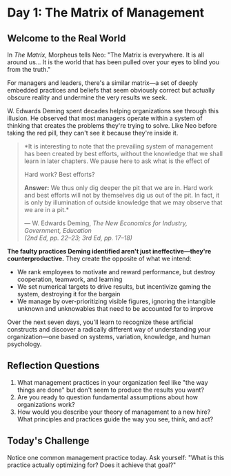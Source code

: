 # Day 1: The Matrix of Management

## Welcome to the Real World

In *The Matrix*, Morpheus tells Neo: "The Matrix is everywhere. It is all around us... It is the world that has been pulled over your eyes to blind you from the truth."

For managers and leaders, there's a similar matrix—a set of deeply embedded practices and beliefs that seem obviously correct but actually obscure reality and undermine the very results we seek.

W. Edwards Deming spent decades helping organizations see through this illusion. He observed that most managers operate within a system of thinking that creates the problems they're trying to solve. Like Neo before taking the red pill, they can't see it because they're inside it.

> *It is interesting to note that the prevailing system of management has been created by best efforts, without the knowledge that we shall learn in later chapters. We pause here to ask what is the effect of 
>
>Hard work? 
>Best efforts? 
>
>**Answer:** We thus only dig deeper the pit that we are in. Hard work and best efforts will not by themselves dig us out of the pit. In fact, it is only by illumination of outside knowledge that we may observe that we are in a pit.*  
>   
> — W. Edwards Deming, *The New Economics for Industry, Government, Education*  
> *(2nd Ed, pp. 22–23; 3rd Ed, pp. 17–18)*

**The faulty practices Deming identified aren't just ineffective—they're counterproductive.** They create the opposite of what we intend:
- We rank employees to motivate and reward performance, but destroy cooperation, teamwork, and learning
- We set numerical targets to drive results, but incentivize gaming the system, destroying it for the bargain
- We manage by over-prioritizing visible figures, ignoring the intangible unknown and unknowables that need to be accounted for to improve

Over the next seven days, you'll learn to recognize these artificial constructs and discover a radically different way of understanding your organization—one based on systems, variation, knowledge, and human psychology.

## Reflection Questions
1. What management practices in your organization feel like "the way things are done" but don't seem to produce the results you want?
2. Are you ready to question fundamental assumptions about how organizations work?
3. How would you describe your theory of management to a new hire? What principles and practices guide the way you see, think, and act?

## Today's Challenge
Notice one common management practice today. Ask yourself: "What is this practice actually optimizing for? Does it achieve that goal?"
